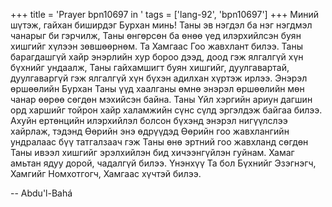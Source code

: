 +++
title = 'Prayer bpn10697 in '
tags = ['lang-92', 'bpn10697']
+++
Миний шүтэж, гайхан биширдэг Бурхан минь!  Таны эв нэгдэл ба нэг нэгдмэл чанарыг би гэрчилж, Таны өнгөрсөн ба өнөө үед илэрхийлсэн буян хишгийг хүлээн зөвшөөрнөм.  Та Хамгаас Гоо жавхлант билээ.  Таны барагдашгүй хайр энэрлийн хур бороо дээд, доод гэж ялгалгүй хүн бүхнийг ундаалж, Таны гайхамшигт буян хишгийг, дуулгавартай, дуулгаваргүй гэж ялгалгүй хүн бүхэн адилхан хүртэж ирлээ.
	Энэрэл өршөөлийн Бурхан Таны үүд хаалганы өмнө энэрэл өршөөлийн мөн чанар өөрөө сөгдөн мэхийсэн байна. Таны Үйл хэргийн ариун дагшин орд харшийг тойрон хайр халамжийн сүнс сүлд эргэлдэж байгаа билээ.  Ахуйн ертөнцийн илэрхийлэл болсон бүхэнд энэрэл нигүүлслээ хайрлаж, тэдэнд Өөрийн энэ өдрүүдэд Өөрийн гоо жавхлангийн ундралаас бүү татгалзаач гэж Таны өнө эртний гоо жавхланд сөгдөн Таны ивээл хишгийг эрэлхийлэн бид хичээнгүйлэн гуйнам. 
	Хамаг амьтан ядуу дорой, чадалгүй билээ.  Үнэнхүү Та бол Бүхнийг Эзэгнэгч, Хамгийг Номхотгогч, Хамгаас хүчтэй билээ.

-- Abdu'l-Bahá
